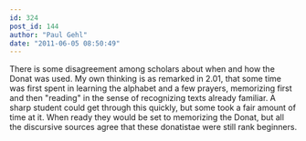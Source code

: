 ```yaml
---
id: 324
post_id: 144
author: "Paul Gehl"
date: "2011-06-05 08:50:49"
---
```

There is some disagreement among scholars about when and how the Donat was used. My own thinking is as remarked in 2.01, that some time was first spent in learning the alphabet and a few prayers, memorizing first and then "reading" in the sense of recognizing texts already familiar. A sharp student could get through this quickly, but some took a fair amount of time at it. When ready they would be set to memorizing the Donat, but all the discursive sources agree that these donatistae were still rank beginners.
